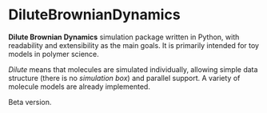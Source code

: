 # DiluteBrownianDynamics

**Dilute Brownian Dynamics** simulation package written in Python, with readability and extensibility as the main goals.
It is primarily intended for toy models in polymer science.

*Dilute* means that molecules are simulated individually, allowing simple data structure (there is no *simulation box*) and
parallel support. A variety of molecule models are already implemented.

Beta version.
